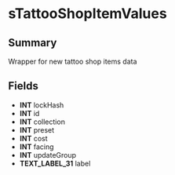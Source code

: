 # sTattooShopItemValues

## Summary
Wrapper for new tattoo shop items data

## Fields
* **INT** lockHash
* **INT** id
* **INT** collection
* **INT** preset
* **INT** cost
* **INT** facing
* **INT** updateGroup
* **TEXT_LABEL_31** label